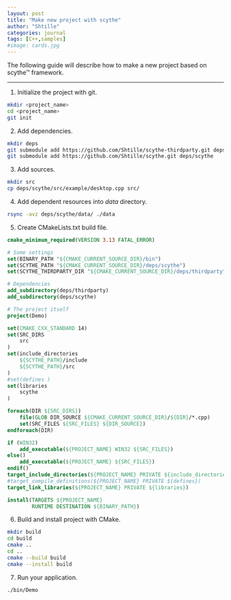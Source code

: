 ```yaml
---
layout: post
title: "Make new project with scythe"
author: "Shtille"
categories: journal
tags: [C++,samples]
#image: cards.jpg
---
```


The following guide will describe how to make a new project based on scythe™ framework.

---

1. Initialize the project with git.
```bash
mkdir <project_name>
cd <project_name>
git init
```
2. Add dependencies.
```bash
mkdir deps
git submodule add https://github.com/Shtille/scythe-thirdparty.git deps/thirdparty
git submodule add https://github.com/Shtille/scythe.git deps/scythe
```
3. Add sources.
```bash
mkdir src
cp deps/scythe/src/example/desktop.cpp src/
```
4. Add dependent resources into _data_ directory.
```bash
rsync -avz deps/scythe/data/ ./data
```
5. Create CMakeLists.txt build file.
```cmake
cmake_minimum_required(VERSION 3.13 FATAL_ERROR)

# Some settings
set(BINARY_PATH "${CMAKE_CURRENT_SOURCE_DIR}/bin")
set(SCYTHE_PATH "${CMAKE_CURRENT_SOURCE_DIR}/deps/scythe")
set(SCYTHE_THIRDPARTY_DIR "${CMAKE_CURRENT_SOURCE_DIR}/deps/thirdparty")

# Dependencies
add_subdirectory(deps/thirdparty)
add_subdirectory(deps/scythe)

# The project itself
project(Demo)

set(CMAKE_CXX_STANDARD 14)
set(SRC_DIRS
	src
)
set(include_directories
	${SCYTHE_PATH}/include
	${SCYTHE_PATH}/src
)
#set(defines )
set(libraries
	scythe
)

foreach(DIR ${SRC_DIRS})
	file(GLOB DIR_SOURCE ${CMAKE_CURRENT_SOURCE_DIR}/${DIR}/*.cpp)
	set(SRC_FILES ${SRC_FILES} ${DIR_SOURCE})
endforeach(DIR)

if (WIN32)
	add_executable(${PROJECT_NAME} WIN32 ${SRC_FILES})
else()
	add_executable(${PROJECT_NAME} ${SRC_FILES})
endif()
target_include_directories(${PROJECT_NAME} PRIVATE ${include_directories})
#target_compile_definitions(${PROJECT_NAME} PRIVATE ${defines})
target_link_libraries(${PROJECT_NAME} PRIVATE ${libraries})

install(TARGETS ${PROJECT_NAME}
		RUNTIME DESTINATION ${BINARY_PATH})
```
6. Build and install project with CMake.
```bash
mkdir build
cd build
cmake ..
cd ..
cmake --build build
cmake --install build
```
7. Run your application.
```bash
./bin/Demo
```